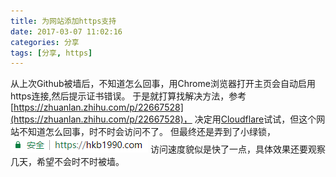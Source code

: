 ```yaml
---
title: 为网站添加https支持
date: 2017-03-07 11:02:16
categories: 分享
tags: [分享, https]
---
```

从上次Github被墙后，不知道怎么回事，用Chrome浏览器打开主页会自动启用https连接,然后提示证书错误。
于是就打算找解决方法，参考[https://zhuanlan.zhihu.com/p/22667528](https://zhuanlan.zhihu.com/p/22667528)，
决定用[Cloudflare](https://www.cloudflare.com/)试试，但这个网站不知道怎么回事，时不时会访问不了。
但最终还是弄到了小绿锁，
![](/images/screenshots/green_safe.png)
访问速度貌似是快了一点，具体效果还要观察几天，希望不会时不时被墙。